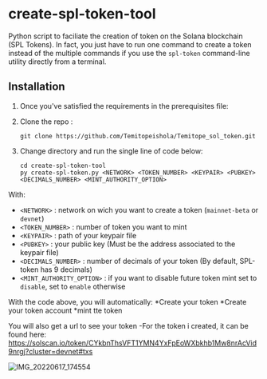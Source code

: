 # create-spl-token-tool


Python script to faciliate the creation of token on the Solana blockchain (SPL Tokens). In fact, you just have to run one command to create a token instead of the multiple commands if you use the `spl-token` command-line utility directly from a terminal.

  
## Installation
1. Once you've satisfied the requirements in the prerequisites file:

2. Clone the repo :  
  
    `git clone https://github.com/Temitopeishola/Temitope_sol_token.git`
  
3. Change directory and run the single line of code below:  
  
    ```
    cd create-spl-token-tool
    py create-spl-token.py <NETWORK> <TOKEN_NUMBER> <KEYPAIR> <PUBKEY> <DECIMALS_NUMBER> <MINT_AUTHORITY_OPTION>
    ```
  
  With:  
  * `<NETWORK>` : network on wich you want to create a token (`mainnet-beta` or `devnet`)
  * `<TOKEN_NUMBER>` : number of token you want to mint
  * `<KEYPAIR>` : path of your keypair file
  * `<PUBKEY>` : your public key (Must be the address associated to the keypair file)
  * `<DECIMALS_NUMBER>` : number of decimals of your token (By default, SPL-token has 9 decimals)
  * `<MINT_AUTHORITY_OPTION>` : if you want to disable future token mint set to `disable`, set to `enable` otherwise

With the code above, you will automatically:
  *Create your token
  *Create your token account
  *mint tte token
  
You will also get a url to see your token
  -For the token i created, it can be found here: https://solscan.io/token/CYkbnThsVFT1YMN4YxFpEoWXbkhb1Mw8nrAcVid9nrgj?cluster=devnet#txs

![IMG_20220617_174554](https://user-images.githubusercontent.com/95692977/174342861-df4da04a-f330-4d28-9411-bde25e548750.png)
